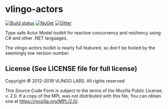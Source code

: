 # vlingo-actors

[![Build status](https://ci.appveyor.com/api/projects/status/o1ajhxlf9i2q6gs7/branch/master?svg=true)](https://ci.appveyor.com/project/VlingoNetOwner/vlingo-net-actors/branch/master) 
[![NuGet](https://img.shields.io/nuget/v/Vlingo.Actors.svg)](https://www.nuget.org/packages/Vlingo.Actors)
[![Gitter](https://badges.gitter.im/vlingo-platform-net/community.svg)](https://gitter.im/vlingo-platform-net/community?utm_source=badge&utm_medium=badge&utm_campaign=pr-badge)

Type safe Actor Model toolkit for reactive concurrency and resiliency using C# and other .NET languages.

The vlingo-actors toolkit is nearly full featured, so don't be fooled by the seemingly low version number.


License (See LICENSE file for full license)
-------------------------------------------
Copyright © 2012-2018 VLINGO LABS. All rights reserved.

This Source Code Form is subject to the terms of the
Mozilla Public License, v. 2.0. If a copy of the MPL
was not distributed with this file, You can obtain
one at https://mozilla.org/MPL/2.0/.
